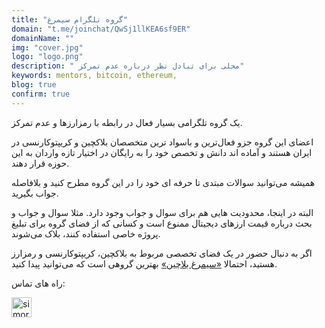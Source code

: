 ```yaml
---
title: "گروه تلگرام سیمرغ"
domain: "t.me/joinchat/QwSj1llKEA6sf9ER"
domainName: ""
img: "cover.jpg"
logo: "logo.png"
description: " محلی برای تبادل نظر درباره‌ عدم تمرکز"
keywords: mentors, bitcoin, ethereum,
blog: true
confirm: true
---
```


یک گروه تلگرامی بسیار فعال در رابطه با رمزارزها و عدم تمرکز.

اعضای این گروه جزو فعال‌ترین و باسواد ترین متخصصان بلاکچین و کریپتوکارنسی در ایران هستند و آماده اند دانش و تخصص خود را به رایگان در اختیار تازه واردان به این حوزه قرار دهند.

همیشه می‌توانید سوالات مبتدی تا حرفه ای خود را در این گروه مطرح کنید و بلافاصله جواب بگیرید.

البته در اینجا، محدودیت هایی هم برای سوال و جواب وجود دارد. مثلا سوال و جواب و بحث درباره قیمت ارزهای دیجیتال ممنوع است و کسانی که از فضای گروه برای تبلیغ پروژه خاصی استفاده کنند، بلاک می‌شوند.

اگر به دنبال حضور در یک فضای تخصصی مربوط به بلاکچین، کریپتوکارنسی و رمزارز هستید، احتمالا [«سیمرغ بلاچین»](https://t.me/joinchat/QwSj1llKEA6sf9ER) بهترین گروهی است که می‌توانید پیدا کنید.

<section id="project-contact-sectiton">
<p id="project-contacts-title">
راه های تماس:
</p>
<p id="project-socialnetworks">
    <a target="_blank"  href="https://t.me/joinchat/QwSj1llKEA6sf9ER">
    <img loading="lazy" alt="simorgh telegram icon" width="32" height="32" class="project-socialnetwork-icon" src="https://icons.iconarchive.com/icons/papirus-team/papirus-apps/32/telegram-icon.png"/>
    </a>
</p>
</sectiton>
